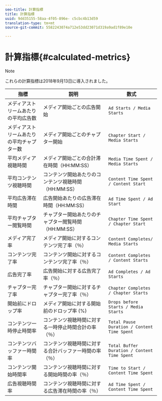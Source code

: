 ```yaml
---
seo-title: 計算指標
title: 計算指標
uuid: 9dd35155-58aa-4f05-896e- c5cbc4b13d59
translation-type: tm+mt
source-git-commit: 5582243074a712e53dd23071d319a9ad1f89e10e

---
```



# 計算指標{#calculated-metrics}

>[!NOTE]
>
>これらの計算指標は2018年9月13日に導入されました。

| 指標 | 説明 | 数式 |
|---|---|---|
| メディアストリームあたりの平均広告数 | メディア開始ごとの広告開始 | `Ad Starts / Media Starts` |
| メディアストリームあたりの平均チャプター数 | メディア開始ごとのチャプター開始 | `Chapter Start / Media Starts` |
| 平均メディア視聴時間 | メディア開始ごとの合計滞在時間（HH:MM:SS） | `Media Time Spent / Media Starts` |
| 平均コンテンツ視聴時間 | コンテンツ開始あたりのコンテンツ視聴時間（HH:MM:SS） | `Content Time Spent / Content Start` |
| 平均広告滞在時間 | 広告開始あたりの広告滞在時間（HH:MM:SS） | `Ad Time Spent / Ad Start` |
| 平均チャプター閲覧時間 | チャプター開始あたりのチャプター閲覧時間（HH:MM:SS） | `Chapter Time Spent / Chapter Start` |
| メディア完了率 | メディア開始に対するコンテンツ完了率（％） | `Content Completes/ Media Starts` |
| コンテンツ完了率 | コンテンツ開始に対するコンテンツ完了率（％） | `Content Completes / Content Starts` |
| 広告完了率 | 広告開始に対する広告完了率（％） | `Ad Completes / Ad Starts` |
| チャプター完了率 | チャプター開始に対するチャプター完了率（％） | `Chapter Completes / Chapter Starts` |
| 開始前にドロップ率 | メディア開始に対する開始前のドロップ率 (%) | `Drops before Starts / Media Starts` |
| コンテンツ一時停止時間率 | コンテンツ視聴時間に対する一時停止時間合計の率（％） | `Total Pause Duration / Content Time Spent` |
| コンテンツバッファー時間率 | コンテンツ視聴時間に対する合計バッファー時間の率（％） | `Total Buffer Duration / Content Time Spent` |
| コンテンツ開始時間率 | コンテンツ視聴時間に対する開始時間の率（％） | `Time to Start / Content Time Spent` |
| 広告視聴時間率 | コンテンツ視聴時間に対する広告滞在時間の率（％） | `Ad Time Spent / Content Time Spent` |
